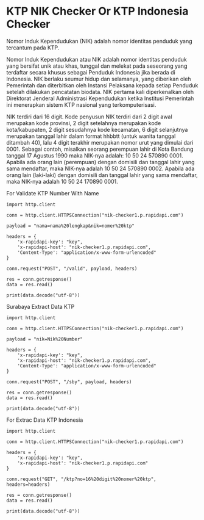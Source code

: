 # KTP NIK Checker Or KTP Indonesia Checker


Nomor Induk Kependudukan (NIK) adalah nomor identitas penduduk yang tercantum pada KTP.


Nomor Induk Kependudukan atau NIK adalah nomor identitas penduduk yang bersifat unik atau khas, tunggal dan melekat pada seseorang yang terdaftar secara khusus sebagai Penduduk Indonesia jika berada di Indonesia. NIK berlaku seumur hidup dan selamanya, yang diberikan oleh Pemerintah dan diterbitkan oleh Instansi Pelaksana kepada setiap Penduduk setelah dilakukan pencatatan biodata. NIK pertama kali diperkenalkan oleh Direktorat Jenderal Administrasi Kependudukan ketika Institusi Pemerintah ini menerapkan sistem KTP nasional yang terkomputerisasi.

NIK terdiri dari 16 digit. Kode penyusun NIK terdiri dari 2 digit awal merupakan kode provinsi, 2 digit setelahnya merupakan kode kota/kabupaten, 2 digit sesudahnya kode kecamatan, 6 digit selanjutnya merupakan tanggal lahir dalam format hhbbtt (untuk wanita tanggal ditambah 40), lalu 4 digit terakhir merupakan nomor urut yang dimulai dari 0001. Sebagai contoh, misalkan seorang perempuan lahir di Kota Bandung tanggal 17 Agustus 1990 maka NIK-nya adalah: 10 50 24 570890 0001. Apabila ada orang lain (perempuan) dengan domisili dan tanggal lahir yang sama mendaftar, maka NIK-nya adalah 10 50 24 570890 0002. Apabila ada orang lain (laki-laki) dengan domisili dan tanggal lahir yang sama mendaftar, maka NIK-nya adalah 10 50 24 170890 0001.



For Validate KTP Number With Name 
````
import http.client

conn = http.client.HTTPSConnection("nik-checker1.p.rapidapi.com")

payload = "nama=nama%20lengkap&nik=nomer%20ktp"

headers = {
    'x-rapidapi-key': "key",
    'x-rapidapi-host': "nik-checker1.p.rapidapi.com",
    'Content-Type': "application/x-www-form-urlencoded"
}

conn.request("POST", "/valid", payload, headers)

res = conn.getresponse()
data = res.read()

print(data.decode("utf-8"))
````

Surabaya Extract Data KTP

````
import http.client

conn = http.client.HTTPSConnection("nik-checker1.p.rapidapi.com")

payload = "nik=Nik%20Number"

headers = {
    'x-rapidapi-key': "key",
    'x-rapidapi-host': "nik-checker1.p.rapidapi.com",
    'Content-Type': "application/x-www-form-urlencoded"
}

conn.request("POST", "/sby", payload, headers)

res = conn.getresponse()
data = res.read()

print(data.decode("utf-8"))
````

For Extrac Data KTP Indonesia

````
import http.client

conn = http.client.HTTPSConnection("nik-checker1.p.rapidapi.com")

headers = {
    'x-rapidapi-key': "key",
    'x-rapidapi-host': "nik-checker1.p.rapidapi.com"
}

conn.request("GET", "/ktp?no=16%20digit%20nomer%20ktp", headers=headers)

res = conn.getresponse()
data = res.read()

print(data.decode("utf-8"))
````

